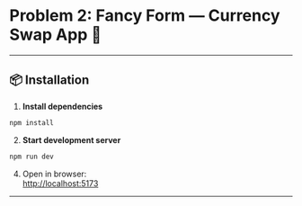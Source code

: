 
# Problem 2: Fancy Form — Currency Swap App 💱

---

## 📦 Installation

1. **Install dependencies**
```bash
npm install
```

2. **Start development server**
```bash
npm run dev
```

4. Open in browser:  
[http://localhost:5173](http://localhost:5173)

---
